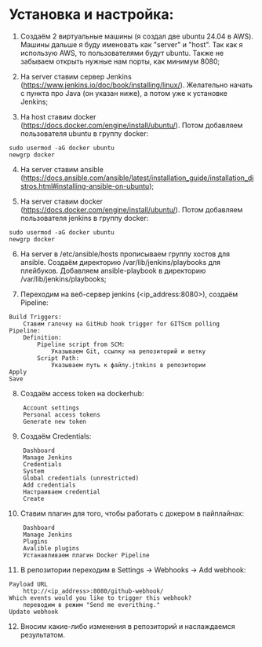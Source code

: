 # Установка и настройка:

1. Создаём 2 виртуальные машины (я создал две ubuntu 24.04 в AWS). Машины дальше я буду именовать как "server" и "host". Так как я использую AWS, то пользователями будут ubuntu. Также не забываем открыть нужные нам порты, как минимум 8080;

2. На server ставим сервер Jenkins (https://www.jenkins.io/doc/book/installing/linux/). Желательно начать с пункта про Java (он указан ниже), а потом уже к установке Jenkins;

3. На host ставим docker (https://docs.docker.com/engine/install/ubuntu/). Потом добавляем пользователя ubuntu в группу docker:
```
sudo usermod -aG docker ubuntu
newgrp docker
```

4. На server ставим ansible (https://docs.ansible.com/ansible/latest/installation_guide/installation_distros.html#installing-ansible-on-ubuntu);

5. На server ставим docker (https://docs.docker.com/engine/install/ubuntu/). Потом добавляем пользователя jenkins в группу docker:
```
sudo usermod -aG docker ubuntu
newgrp docker
```

6. На server в /etc/ansible/hosts прописываем группу хостов для ansible. Создаём директорию /var/lib/jenkins/playbooks для плейбуков. Добавляем ansible-playbook в директорию /var/lib/jenkins/playbooks;

7. Переходим на веб-сервер jenkins (<ip_address:8080>), создаём Pipeline:
```
Build Triggers:
	Ставим галочку на GitHub hook trigger for GITScm polling
Pipeline:
	Definition:
		Pipeline script from SCM:
			Указываем Git, ссылку на репозиторий и ветку
		Script Path:
			Указываем путь к файлу.jtnkins в репозитории
Apply
Save
```
8. Создаём access token на dockerhub:
```
	Account settings
	Personal access tokens
	Generate new token
```

9. Создаём Credentials:
```
	Dashboard
	Manage Jenkins
	Credentials
	System
	Global credentials (unrestricted)
	Add credentials
	Настраиваем credential
	Create
```

10. Ставим плагин для того, чтобы работать с докером в пайплайнах:
```
	Dashboard
	Manage Jenkins
	Plugins
	Avalible plugins
	Устанавливаем плагин Docker Pipeline
```

11. В репозитории переходим в Settings -> Webhooks -> Add webhook:
```
Payload URL 
	http://<ip_address>:8080/github-webhook/
Which events would you like to trigger this webhook?
	переводим в режим "Send me everithing."
Update webhook
```

12. Вносим какие-либо изменения в репозиторий и наслаждаемся результатом.